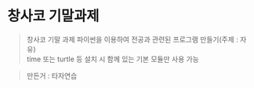 # 창사코 기말과제
> 창사코 기말 과제 파이썬을 이용하여 전공과 관련된 프로그램 만들기(주제 : 자유)<br>
> time 또는 turtle 등 설치 시 함께 있는 기본 모듈만 사용 가능

> 만든거 : 타자연습
